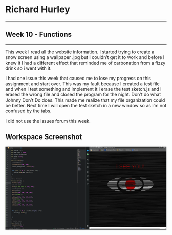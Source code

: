 # Richard Hurley
-----
## Week 10 - Functions
---



<p> This week I read all the website information. I started trying to create a snow screen using a wallpaper .jpg but I couldn’t get it to work and before I knew it I had a different effect that reminded me of carbonation from a fizzy drink so i went with it. </p>

<p> I had one issue this week that caused me to lose my progress on this assignment and start over. This was my fault because I created a test file and when I test something and implement it i erase the test sketch.js and I erased the wrong file and closed the program for the night. Don’t do what Johnny Don’t Do does. This made me realize that my file organization could be better.  Next time I will open the test sketch in a new window so as I’m not confused by the tabs. </p>

I did not use the issues forum this week.

## Workspace Screenshot
![screenshot](image/screenshot.png)
